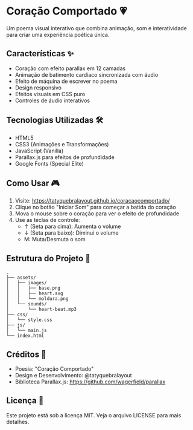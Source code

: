 # Coração Comportado 💗

Um poema visual interativo que combina animação, som e interatividade para criar uma experiência poética única.

## Características ✨

- Coração com efeito parallax em 12 camadas
- Animação de batimento cardíaco sincronizada com áudio
- Efeito de máquina de escrever no poema
- Design responsivo
- Efeitos visuais em CSS puro
- Controles de áudio interativos

## Tecnologias Utilizadas 🛠

- HTML5
- CSS3 (Animações e Transformações)
- JavaScript (Vanilla)
- Parallax.js para efeitos de profundidade
- Google Fonts (Special Elite)

## Como Usar 🎮

1. Visite: https://tatyquebralayout.github.io/coracaocomportado/
2. Clique no botão "Iniciar Som" para começar a batida do coração
3. Mova o mouse sobre o coração para ver o efeito de profundidade
4. Use as teclas de controle:
   - ↑ (Seta para cima): Aumenta o volume
   - ↓ (Seta para baixo): Diminui o volume
   - M: Muta/Desmuta o som

## Estrutura do Projeto 📁

```
.
├── assets/
│   ├── images/
│   │   ├── base.png
│   │   ├── heart.svg
│   │   └── moldura.png
│   └── sounds/
│       └── heart-beat.mp3
├── css/
│   └── style.css
├── js/
│   └── main.js
└── index.html
```

## Créditos 🙏

- Poesia: "Coração Comportado"
- Design e Desenvolvimento: @tatyquebralayout
- Biblioteca Parallax.js: https://github.com/wagerfield/parallax

## Licença 📄

Este projeto está sob a licença MIT. Veja o arquivo LICENSE para mais detalhes. 